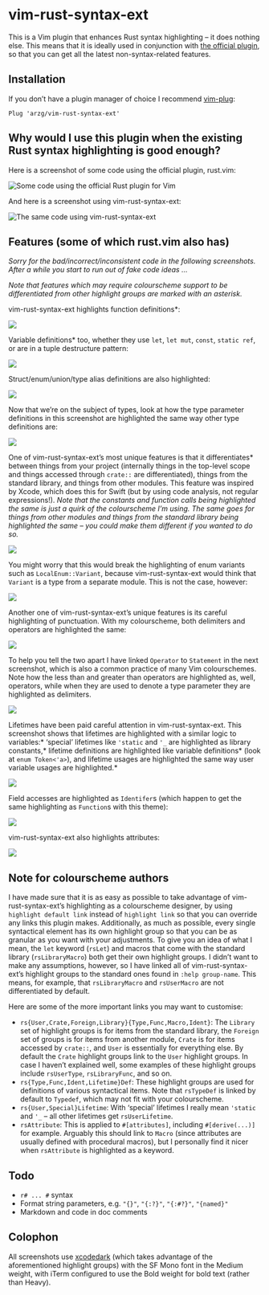 # vim-rust-syntax-ext

This is a Vim plugin that enhances Rust syntax highlighting – it does nothing else. This means that it is ideally used in conjunction with [the official plugin](https://github.com/rust-lang/rust.vim), so that you can get all the latest non-syntax-related features.

## Installation

If you don’t have a plugin manager of choice I recommend [vim-plug](https://github.com/junegunn/vim-plug):

```viml
Plug 'arzg/vim-rust-syntax-ext'
```

## Why would I use this plugin when the existing Rust syntax highlighting is good enough?

Here is a screenshot of some code using the official plugin, rust.vim:

![Some code using the official Rust plugin for Vim](https://raw.githubusercontent.com/arzg/resources/master/vim-rust-syntax-ext/rust.vim.png)

And here is a screenshot using vim-rust-syntax-ext:

![The same code using vim-rust-syntax-ext](https://raw.githubusercontent.com/arzg/resources/master/vim-rust-syntax-ext/vim-rust-syntax-ext.png)

## Features (some of which rust.vim also has)

*Sorry for the bad/incorrect/inconsistent code in the following screenshots. After a while you start to run out of fake code ideas …*

*Note that features which may require colourscheme support to be differentiated from other highlight groups are marked with an asterisk.*

vim-rust-syntax-ext highlights function definitions\*:

![](https://raw.githubusercontent.com/arzg/resources/master/vim-rust-syntax-ext/FunctionDefinitions.png)

Variable definitions\* too, whether they use `let`, `let mut`, `const`, `static ref`, or are in a tuple destructure pattern:

![](https://raw.githubusercontent.com/arzg/resources/master/vim-rust-syntax-ext/IdentifierDefinitions.png)

Struct/enum/union/type alias definitions are also highlighted:

![](https://raw.githubusercontent.com/arzg/resources/master/vim-rust-syntax-ext/TypeDefinitions.png)

Now that we’re on the subject of types, look at how the type parameter definitions in this screenshot are highlighted the same way other type definitions are:

![](https://raw.githubusercontent.com/arzg/resources/master/vim-rust-syntax-ext/TypeParameters.png)

One of vim-rust-syntax-ext’s most unique features is that it differentiates\* between things from your project (internally things in the top-level scope and things accessed through `crate::` are differentiated), things from the standard library, and things from other modules. This feature was inspired by Xcode, which does this for Swift (but by using code analysis, not regular expressions!). *Note that the constants and function calls being highlighted the same is just a quirk of the colourscheme I’m using. The same goes for things from other modules and things from the standard library being highlighted the same – you could make them different if you wanted to do so.*

![](https://raw.githubusercontent.com/arzg/resources/master/vim-rust-syntax-ext/OriginOfThings.png)

You might worry that this would break the highlighting of enum variants such as `LocalEnum::Variant`, because vim-rust-syntax-ext would think that `Variant` is a type from a separate module. This is not the case, however:

![](https://raw.githubusercontent.com/arzg/resources/master/vim-rust-syntax-ext/OriginOfThingsEnums.png)

Another one of vim-rust-syntax-ext’s unique features is its careful highlighting of punctuation. With my colourscheme, both delimiters and operators are highlighted the same:

![](https://raw.githubusercontent.com/arzg/resources/master/vim-rust-syntax-ext/Punctuation.png)

To help you tell the two apart I have linked `Operator` to `Statement` in the next screenshot, which is also a common practice of many Vim colourschemes. Note how the less than and greater than operators are highlighted as, well, operators, while when they are used to denote a type parameter they are highlighted as delimiters.

![](https://raw.githubusercontent.com/arzg/resources/master/vim-rust-syntax-ext/PunctuationOtherThemes.png)

Lifetimes have been paid careful attention in vim-rust-syntax-ext. This screenshot shows that lifetimes are highlighted with a similar logic to variables:\* ‘special’ lifetimes like `'static` and `'_` are highlighted as library constants,\* lifetime definitions are highlighted like variable definitions\* (look at `enum Token<'a>`), and lifetime usages are highlighted the same way user variable usages are highlighted.\*

![](https://raw.githubusercontent.com/arzg/resources/master/vim-rust-syntax-ext/Lifetimes.png)

Field accesses are highlighted as `Identifer`s (which happen to get the same highlighting as `Function`s with this theme):

![](https://raw.githubusercontent.com/arzg/resources/master/vim-rust-syntax-ext/FieldAccess.png)

vim-rust-syntax-ext also highlights attributes:

![](https://raw.githubusercontent.com/arzg/resources/master/vim-rust-syntax-ext/Derive.png)

## Note for colourscheme authors

I have made sure that it is as easy as possible to take advantage of vim-rust-syntax-ext’s highlighting as a colourscheme designer, by using `highlight default link` instead of `highlight link` so that you can override any links this plugin makes. Additionally, as much as possible, every single syntactical element has its own highlight group so that you can be as granular as you want with your adjustments. To give you an idea of what I mean, the `let` keyword (`rsLet`) and macros that come with the standard library (`rsLibraryMacro`) both get their own highlight groups. I didn’t want to make any assumptions, however, so I have linked all of vim-rust-syntax-ext’s highlight groups to the standard ones found in `:help group-name`. This means, for example, that `rsLibraryMacro` and `rsUserMacro` are not differentiated by default.

Here are some of the more important links you may want to customise:

- `rs{User,Crate,Foreign,Library}{Type,Func,Macro,Ident}`: The `Library` set of highlight groups is for items from the standard library, the `Foreign` set of groups is for items from another module, `Crate` is for items accessed by `crate::`, and `User` is essentially for everything else. By default the `Crate` highlight groups link to the `User` highlight groups. In case I haven’t explained well, some examples of these highlight groups include `rsUserType`, `rsLibraryFunc`, and so on.
- `rs{Type,Func,Ident,Lifetime}Def`: These highlight groups are used for definitions of various syntactical items. Note that `rsTypeDef` is linked by default to `Typedef`, which may not fit with your colourscheme.
- `rs{User,Special}Lifetime`: With ‘special’ lifetimes I really mean `'static` and `'_` – all other lifetimes get `rsUserLifetime`.
- `rsAttribute`: This is applied to `#[attributes]`, including `#[derive(...)]` for example. Arguably this should link to `Macro` (since attributes are usually defined with procedural macros), but I personally find it nicer when `rsAttribute` is highlighted as a keyword.

## Todo

- `r# ... #` syntax
- Format string parameters, e.g. `"{}"`, `"{:?}"`, `"{:#?}"`, `"{named}"`
- Markdown and code in doc comments

## Colophon

All screenshots use [xcodedark](https://github.com/arzg/vim-colors-xcode) (which takes advantage of the aforementioned highlight groups) with the SF Mono font in the Medium weight, with iTerm configured to use the Bold weight for bold text (rather than Heavy).
